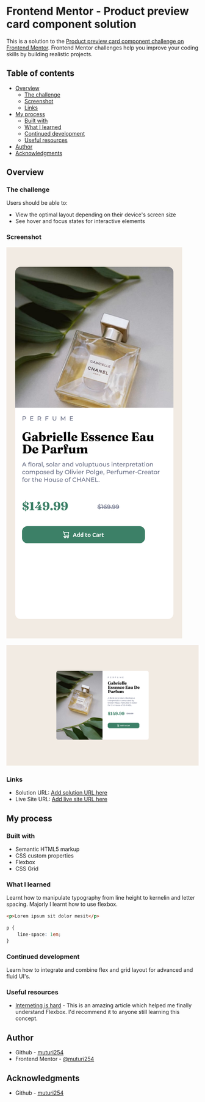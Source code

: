# Frontend Mentor - Product preview card component solution

This is a solution to the [Product preview card component challenge on Frontend Mentor](https://www.frontendmentor.io/challenges/product-preview-card-component-GO7UmttRfa). Frontend Mentor challenges help you improve your coding skills by building realistic projects. 

## Table of contents

- [Overview](#overview)
  - [The challenge](#the-challenge)
  - [Screenshot](#screenshot)
  - [Links](#links)
- [My process](#my-process)
  - [Built with](#built-with)
  - [What I learned](#what-i-learned)
  - [Continued development](#continued-development)
  - [Useful resources](#useful-resources)
- [Author](#author)
- [Acknowledgments](#acknowledgments)


## Overview

### The challenge

Users should be able to:

- View the optimal layout depending on their device's screen size
- See hover and focus states for interactive elements

### Screenshot

![Mobile view](./images/screenshot.png)

![Web view](./images/screenshotWeb.png)

### Links

- Solution URL: [Add solution URL here](https://your-solution-url.com)
- Live Site URL: [Add live site URL here](https://your-live-site-url.com)

## My process

### Built with

- Semantic HTML5 markup
- CSS custom properties
- Flexbox
- CSS Grid


### What I learned

Learnt how to manipulate typography from line height to kernelin and letter spacing. Majorly I learnt how to use flexbox.

```html
<p>Lorem ipsum sit dolor mesit</p>
````

```css
p {
    line-space: 1em;
}
```

### Continued development

Learn how to integrate and combine flex and grid layout for advanced and fluid UI's.



### Useful resources

- [Interneting is hard](https://www.example.com) - This is an amazing article which helped me finally understand Flexbox. I'd recommend it to anyone still learning this concept.



## Author

- Github - [muturi254](https://www.github.com/muturi254)
- Frontend Mentor - [@muturi254](https://www.frontendmentor.io/profile/muturi254)


## Acknowledgments

- Github - [muturi254](https://www.github.com/wesleymutwiri)



